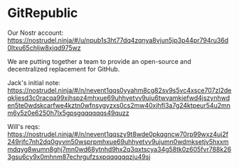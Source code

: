 # GitRepublic

Our Nostr account: 
https://nostrudel.ninja/#/u/npub1s3ht77dq4zqnya8vjun5jp3p44pr794ru36d0ltxu65chljw8xjqd975wz

We are putting together a team to provide an open-source and decentralized replacement for GitHub.

Jack's initial note:
https://nostrudel.ninja/#/n/nevent1qqs0yyahm8cg82sv9s5vc4xsce707zl2deqkljesd3c0racqa99xjhspz4mhxue69uhhyetvv9uju6twvamkjefwd4jszynhwden5te0wdskcarfwe4kztn0wfnsygyzxs0cs2mw40xjhfl3a7g24ktpeur54u2mnm6y5z0e6250h7lx5gpsgqqqqqqs49quzz

Will's reqs:
https://nostrudel.ninja/#/n/nevent1qqszy9t8wde0pkqgncw70rp99wxz4uj2f249rjfc7nh2dq0gyvm50wsprpmhxue69uhhyetvv9ujumn0wdmksetjv5hxxmmdqyg8wumn8ghj7mn0wd68ytnhd9hx2q3qxtscya34g58tk0z605fvr788k263gsu6cy9x0mhnm87echrgufzsxpqqqqqqzju49sj
